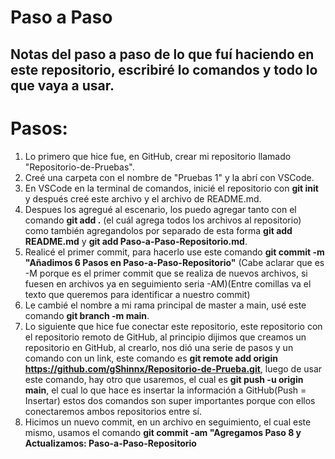 # Paso a Paso

## Notas del paso a paso de lo que fuí haciendo en este repositorio, escribiré lo comandos y todo lo que vaya a usar.



# Pasos:


1. Lo primero que hice fue, en GitHub, crear mi repositorio llamado "Repositorio-de-Pruebas".
2. Creé una carpeta con el nombre de "Pruebas 1" y la abrí con VSCode.
3. En VSCode en la terminal de comandos, inicié el repositorio con __git init__ y después creé este archivo y el archivo de README.md.
4. Despues los agregué al escenario, los puedo agregar tanto con el comando __git add .__ (el cuál agrega todos los archivos al repositorio) como también agregandolos por separado de esta forma __git add README.md__ y __git add Paso-a-Paso-Repositorio.md__.
5. Realicé el primer commit, para hacerlo use este comando __git commit -m "Añadimos 6 Pasos en Paso-a-Paso-Repositorio"__ (Cabe aclarar que es -M porque es el primer commit que se realiza de nuevos archivos, si fuesen en archivos ya en seguimiento seria -AM)(Entre comillas va el texto que queremos para identificar a nuestro commit)
6. Le cambié el nombre a mi rama principal de master a main, usé este comando __git branch -m main__.
7. Lo siguiente que hice fue conectar este repositorio, este repositorio con el repositorio remoto de GitHub, al principio dijimos que creamos un repositorio en GitHub, al crearlo, nos dió una serie de pasos y un comando con un link, este comando es __git remote add origin https://github.com/gShinnx/Repositorio-de-Prueba.git__, luego de usar este comando, hay otro que usaremos, el cual es __git push -u origin main__, el cual lo que hace es insertar la información a GitHub(Push = Insertar) estos dos comandos son super importantes porque con ellos conectaremos ambos repositorios entre sí.
8. Hicimos un nuevo commit, en un archivo en seguimiento, el cual este mismo, usamos el comando __git commit -am "Agregamos Paso 8 y Actualizamos: Paso-a-Paso-Repositorio__
